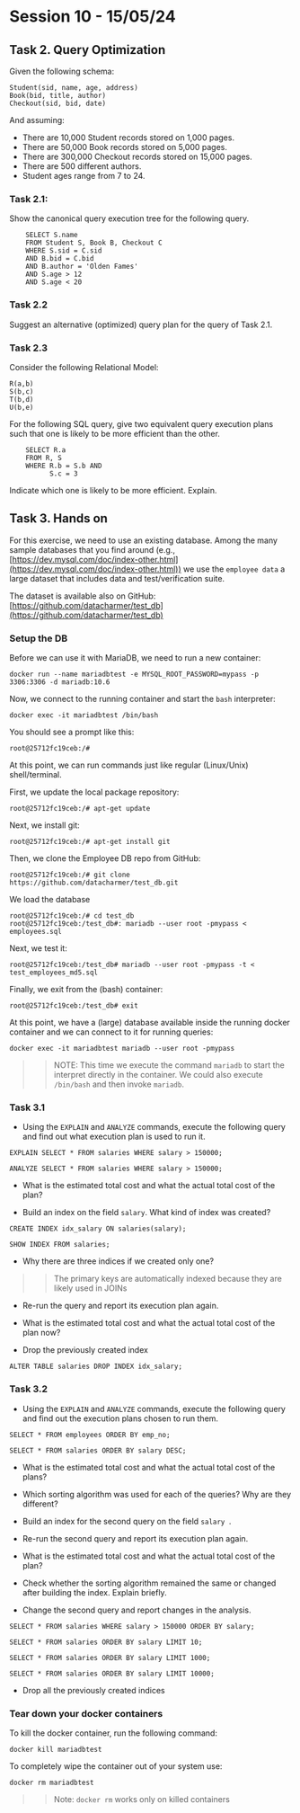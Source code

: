 # Session 10 - 15/05/24

## Task 2. Query Optimization

Given the following schema:

```
Student(sid, name, age, address)
Book(bid, title, author)
Checkout(sid, bid, date)
```

And assuming:

- There are 10,000 Student records stored on 1,000 pages.
- There are 50,000 Book records stored on 5,000 pages.
- There are 300,000 Checkout records stored on 15,000 pages. 
- There are 500 different authors.
- Student ages range from 7 to 24.

### Task 2.1:
Show the canonical query execution tree for the following query.


```    
    SELECT S.name
    FROM Student S, Book B, Checkout C
    WHERE S.sid = C.sid
    AND B.bid = C.bid
    AND B.author = 'Olden Fames'
    AND S.age > 12
    AND S.age < 20
```

### Task 2.2
Suggest an alternative (optimized) query plan for the query of Task 2.1.

### Task 2.3

Consider the following Relational Model:

```
R(a,b)
S(b,c)
T(b,d)
U(b,e)
```

For the following SQL query, give two equivalent query execution plans such that one is likely to be more efficient than the other. 

```
    SELECT R.a
    FROM R, S
    WHERE R.b = S.b AND
          S.c = 3
```

Indicate which one is likely to be more efficient. Explain.

## Task 3. Hands on 

For this exercise, we need to use an existing database. Among the many sample databases that you find around (e.g., [https://dev.mysql.com/doc/index-other.html](https://dev.mysql.com/doc/index-other.html)) we use the `employee data` a large dataset that includes data and test/verification suite.

The dataset is available also on GitHub:
[https://github.com/datacharmer/test_db](https://github.com/datacharmer/test_db)

### Setup the DB

Before we can use it with MariaDB, we need to run a new container:

```
docker run --name mariadbtest -e MYSQL_ROOT_PASSWORD=mypass -p 3306:3306 -d mariadb:10.6
```

Now, we connect to the running container and start the `bash` interpreter:

`docker exec -it mariadbtest /bin/bash`

You should see a prompt like this:

```
root@25712fc19ceb:/# 
```

At this point, we can run commands just like regular (Linux/Unix) shell/terminal.

First, we update the local package repository:

```
root@25712fc19ceb:/# apt-get update
```

Next, we install git:
```
root@25712fc19ceb:/# apt-get install git
```

Then, we clone the Employee DB repo from GitHub:

```
root@25712fc19ceb:/# git clone https://github.com/datacharmer/test_db.git
```

We load the database

```
root@25712fc19ceb:/# cd test_db
root@25712fc19ceb:/test_db#: mariadb --user root -pmypass < employees.sql 
```

Next, we test it:

```
root@25712fc19ceb:/test_db# mariadb --user root -pmypass -t < test_employees_md5.sql

```

Finally, we exit from the (bash) container:
```
root@25712fc19ceb:/test_db# exit
```

At this point, we have a (large) database available inside the running docker container and we can connect to it for running queries:

```
docker exec -it mariadbtest mariadb --user root -pmypass
```

>> NOTE: This time we execute the command `mariadb` to start the interpret directly in the container. We could also execute `/bin/bash` and then invoke `mariadb`.

### Task 3.1

- Using the `EXPLAIN` and `ANALYZE` commands, execute the following query and find out what execution plan is used to run it.

```
EXPLAIN SELECT * FROM salaries WHERE salary > 150000;
```

```
ANALYZE SELECT * FROM salaries WHERE salary > 150000;
```
    
- What is the estimated total cost and what the actual total cost of the plan?

- Build an index on the field `salary`. What kind of index was created?

```
CREATE INDEX idx_salary ON salaries(salary);
```

```
SHOW INDEX FROM salaries;
```

- Why there are three indices if we created only one?

>> The primary keys are automatically indexed because they are likely used in JOINs

- Re-run the query and report its execution plan again.

- What is the estimated total cost and what the actual total cost of the plan now?

- Drop the previously created index

```
ALTER TABLE salaries DROP INDEX idx_salary;
```

### Task 3.2

- Using the `EXPLAIN` and `ANALYZE` commands, execute the following query and find out the execution plans chosen to run them.

```
SELECT * FROM employees ORDER BY emp_no;
```
  
```
SELECT * FROM salaries ORDER BY salary DESC;
```

- What is the estimated total cost and what the actual total cost of the plans?

- Which sorting algorithm was used for each of the queries? Why are they different?

- Build an index for the second query on the field `salary `.

- Re-run the second query and report its execution plan again.

- What is the estimated total cost and what the actual total cost of the plan?

- Check whether the sorting algorithm remained the same or changed after building the index. Explain briefly. 

- Change the second query and report changes in the analysis.

```
SELECT * FROM salaries WHERE salary > 150000 ORDER BY salary;
```

```
SELECT * FROM salaries ORDER BY salary LIMIT 10;
```
```
SELECT * FROM salaries ORDER BY salary LIMIT 1000;
```
```
SELECT * FROM salaries ORDER BY salary LIMIT 10000;
```

- Drop all the previously created indices

### Tear down your docker containers

To kill the docker container, run the following command:

```
docker kill mariadbtest
```

To completely wipe the container out of your system use:

```
docker rm mariadbtest
```

>> Note: `docker rm` works only on killed containers
